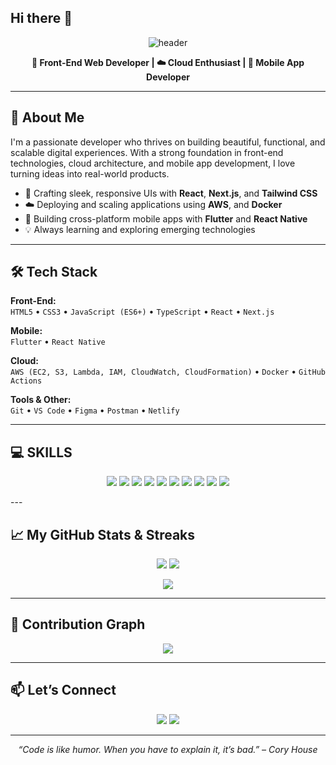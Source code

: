 ## Hi there 👋


<!-- Profile Banner -->
<p align="center">
  <img src="https://capsule-render.vercel.app/api?type=waving&color=0:00c6ff,100:0072ff&height=250&section=header&text=Hi%20👋,%20I'm%20Kelvin%20Jones%20🚀&fontSize=40&fontColor=ffffff&animation=fadeIn" alt="header"/>
</p>

<p align="center">
  <b>🚀 Front-End Web Developer | ☁️ Cloud Enthusiast | 📱 Mobile App Developer</b>
</p>



---

## 🧠 About Me

I'm a passionate developer who thrives on building beautiful, functional, and scalable digital experiences. With a strong foundation in front-end technologies, cloud architecture, and mobile app development, I love turning ideas into real-world products.

- 🎨 Crafting sleek, responsive UIs with **React**, **Next.js**, and **Tailwind CSS**
- ☁️ Deploying and scaling applications using **AWS**, and **Docker**
- 📱 Building cross-platform mobile apps with **Flutter** and **React Native**
- 💡 Always learning and exploring emerging technologies

---

## 🛠️ Tech Stack

**Front-End:**  
`HTML5` • `CSS3` • `JavaScript (ES6+)` • `TypeScript` • `React` • `Next.js`

**Mobile:**  
`Flutter`  • `React Native` 

**Cloud:**  
`AWS (EC2, S3, Lambda, IAM, CloudWatch, CloudFormation)`  • `Docker` • `GitHub Actions`

**Tools & Other:**  
`Git` • `VS Code` • `Figma` • `Postman`  • `Netlify`

---


## 💻 SKILLS


<p align="center">
  <img src="https://img.shields.io/badge/HTML5-E34F26?style=for-the-badge&logo=html5&logoColor=white" />
  <img src="https://img.shields.io/badge/CSS3-1572B6?style=for-the-badge&logo=css3&logoColor=white" />
  <img src="https://img.shields.io/badge/JavaScript-F7DF1E?style=for-the-badge&logo=javascript&logoColor=black" />
  <img src="https://img.shields.io/badge/Java-007396?style=for-the-badge&logo=java&logoColor=white" />
  <img src="https://img.shields.io/badge/Python-3776AB?style=for-the-badge&logo=python&logoColor=white" />
  <img src="https://img.shields.io/badge/AWS-232F3E?style=for-the-badge&logo=amazon-aws&logoColor=white" />
  <img src="https://img.shields.io/badge/SQL_Workbench-003B57?style=for-the-badge&logo=mysql&logoColor=white" />
  <img src="https://img.shields.io/badge/Git-F05032?style=for-the-badge&logo=git&logoColor=white" />
  <img src="https://img.shields.io/badge/Bootstrap-7952B3?style=for-the-badge&logo=bootstrap&logoColor=white" />
  <img src="https://img.shields.io/badge/Laravel-FF2D20?style=for-the-badge&logo=laravel&logoColor=white" />
</p>
---


## 📈 My GitHub Stats & Streaks

<p align="center">
    <img src="https://github-readme-stats.vercel.app/api?username=Emiyarei&show_icons=true&theme=react&rank_icon=github&hide_border=true" />
  <img src="https://github-readme-streak-stats.herokuapp.com?user=Emiyarei&theme=react&hide_border=true" />
</p>

<p align="center">
  <img src="https://github-readme-stats.vercel.app/api/top-langs/?username=Emiyarei&layout=compact&theme=react&hide_border=true" />
</p>

---

## 🌱 Contribution Graph

<p align="center">
  <img src="https://github-readme-activity-graph.cyclic.app/graph?username=your-github-username&theme=react-dark&hide_border=true" />
</p>

---

## 📫 Let’s Connect

<p align="center">
  <a href="https://linkedin.com/in/kelvin-jones-161260361" target="_blank"><img src="https://img.shields.io/badge/LinkedIn-%230077B5?style=for-the-badge&logo=linkedin&logoColor=white"/></a>
  <a href="mailto:joneskelvin1103@gmail.com.com"><img src="https://img.shields.io/badge/Email-%23D14836?style=for-the-badge&logo=gmail&logoColor=white"/></a>

</p>

---

<p align="center"><i>“Code is like humor. When you have to explain it, it’s bad.” – Cory House</i></p>

